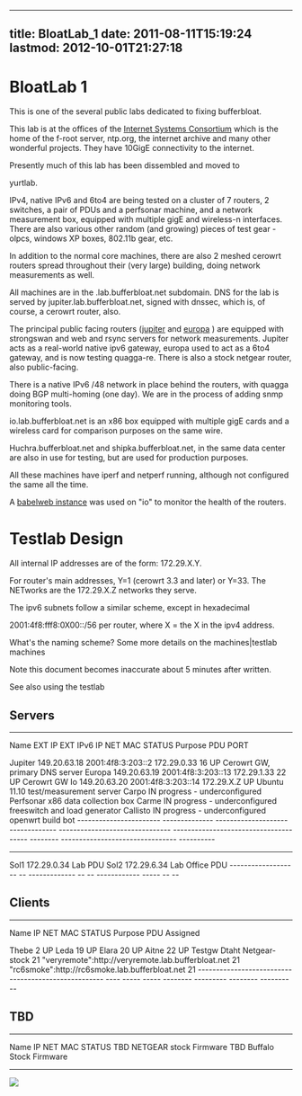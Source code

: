 
---
title: BloatLab_1
date: 2011-08-11T15:19:24
lastmod: 2012-10-01T21:27:18
---
BloatLab 1
==========

This is one of the several <link>public labs</link> dedicated to fixing
bufferbloat.

This lab is at the offices of the [Internet Systems
Consortium](http://www.isc.org) which is the home of the f-root server,
ntp.org, the internet archive and many other wonderful projects. They
have 10GigE connectivity to the internet.

Presently much of this lab has been dissembled and moved to
<link>yurtlab</link>.

IPv4, native IPv6 and 6to4 are being tested on a cluster of 7 routers, 2
switches, a pair of PDUs and a perfsonar machine, and a network
measurement box, equipped with multiple gigE and wireless-n interfaces.
There are also various other random (and growing) pieces of test gear -
olpcs, windows XP boxes, 802.11b gear, etc.

In addition to the normal core machines, there are also 2 meshed cerowrt
routers spread throughout their (very large) building, doing network
measurements as well.

All machines are in the .lab.bufferbloat.net subdomain. DNS for the lab
is served by jupiter.lab.bufferbloat.net, signed with dnssec, which is,
of course, a cerowrt router, also.

The principal public facing routers
([jupiter](http://jupiter.lab.bufferbloat.net) and
[europa](http://europa.lab.bufferbloat.net) ) are equipped with
strongswan and web and rsync servers for network measurements. Jupiter
acts as a real-world native ipv6 gateway, europa used to act as a 6to4
gateway, and is now testing quagga-re. There is also a stock netgear
router, also public-facing.

There is a native IPv6 /48 network in place behind the routers, with
quagga doing BGP multi-homing (one day). We are in the process of adding
snmp monitoring tools.

io.lab.bufferbloat.net is an x86 box equipped with multiple gigE cards
and a wireless card for comparison purposes on the same wire.

Huchra.bufferbloat.net and shipka.bufferbloat.net, in the same data
center are also in use for testing, but are used for production
purposes.

All these machines have iperf and netperf running, although not
configured the same all the time.

A [babelweb instance](http://io.lab.bufferbloat.net:8080) was used on
"io" to monitor the health of the routers.

Testlab Design
==============

All internal IP addresses are of the form: 172.29.X.Y.

For router's main addresses, Y=1 (cerowrt 3.3 and later) or Y=33. The
NETworks are the 172.29.X.Z networks they serve.

The ipv6 subnets follow a similar scheme, except in hexadecimal

2001:4f8:fff8:0X00::/56 per router, where X = the X in the ipv4 address.

<link>What's the naming scheme</link>? Some more details on the
<link>machines|testlab machines</link>

Note this document becomes inaccurate about 5 minutes after written.

See also <link>using the testlab</link>

Servers
-------

  ----------------------- -------------- -------------------- ------------- ------------------------------- -------------------------------------- -------- -------------------------------- ----------
  Name                    EXT IP         EXT IPv6             IP            NET                             MAC                                    STATUS   Purpose                          PDU PORT
  <link>Jupiter</link>    149.20.63.18   2001:4f8:3:203::2    172.29.0.33   16                                                                     UP       Cerowrt GW, primary DNS server   
  <link>Europa</link>     149.20.63.19   2001:4f8:3:203::13   172.29.1.33   22                                                                     UP       Cerowrt GW                       
  <link>Io</link>         149.20.63.20   2001:4f8:3:203::14   172.29.X.Z    UP                              Ubuntu 11.10 test/measurement server   
  <link>Carpo</link>                                                        IN progress - underconfigured   Perfsonar x86 data collection box      
  <link>Carme</link>                                                        IN progress - underconfigured   freeswitch and load generator          
  <link>Callisto</link>                                                     IN progress - underconfigured   openwrt build bot                      
  ----------------------- -------------- -------------------- ------------- ------------------------------- -------------------------------------- -------- -------------------------------- ----------

  ------------------- -- ------------- -- -- ------------ ----- -- --
  <link>Sol1</link>      172.29.0.34         Lab          PDU      
  <link>Sol2</link>      172.29.6.34         Lab Office   PDU      
  ------------------- -- ------------- -- -- ------------ ----- -- --

Clients
-------

  ---------------------------------------------------- ---- ----- ----- -------- --------- -------- ----------
  Name                                                 IP   NET   MAC   STATUS   Purpose   PDU      Assigned
  <link>Thebe</link>                                        2           UP                          
  <link>Leda</link>                                         19          UP                          
  <link>Elara</link>                                        20          UP                          
  <link>Aitne</link>                                        22          UP                 Testgw   Dtaht
  <link>Netgear-stock</link>                           21                                           
  "veryremote":http://veryremote.lab.bufferbloat.net   21                                           
  "rc6smoke":http://rc6smoke.lab.bufferbloat.net       21                                           
  ---------------------------------------------------- ---- ----- ----- -------- --------- -------- ----------

TBD
---

  ------ ---- ----- ----- ------------------------
  Name   IP   NET   MAC   STATUS
  TBD                     NETGEAR stock Firmware
  TBD                     Buffalo Stock Firmware
  ------ ---- ----- ----- ------------------------

![](attached_t.svg)
